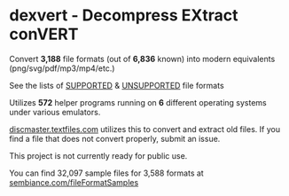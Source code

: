 # dexvert - **D**ecompress **EX**tract con**VERT**
Convert **3,188** file formats (out of **6,836** known) into modern equivalents (png/svg/pdf/mp3/mp4/etc.)

See the lists of [SUPPORTED](SUPPORTED.md) & [UNSUPPORTED](UNSUPPORTED.md) file formats

Utilizes **572** helper programs running on **6** different operating systems under various emulators.

[discmaster.textfiles.com](http://discmaster.textfiles.com/) utilizes this to convert and extract old files. If you find a file that does not convert properly, submit an issue.

This project is not currently ready for public use.

You can find 32,097 sample files for 3,588 formats at [sembiance.com/fileFormatSamples](https://sembiance.com/fileFormatSamples/)
